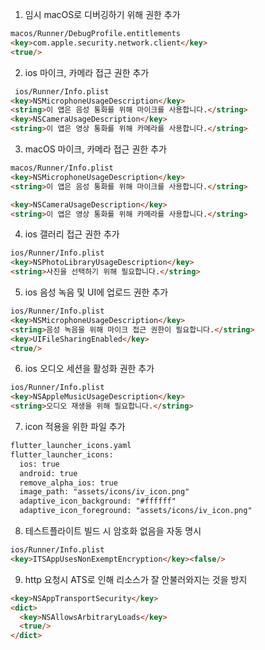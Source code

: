 1. 임시 macOS로 디버깅하기 위해 권한 추가
```html
macos/Runner/DebugProfile.entitlements
<key>com.apple.security.network.client</key>
<true/>
```

2.  ios 마이크, 카메라 접근 권한 추가
```html
 ios/Runner/Info.plist
<key>NSMicrophoneUsageDescription</key>
<string>이 앱은 음성 통화를 위해 마이크를 사용합니다.</string>
<key>NSCameraUsageDescription</key>
<string>이 앱은 영상 통화를 위해 카메라를 사용합니다.</string>
```


3. macOS 마이크, 카메라 접근 권한 추가
```html
macos/Runner/Info.plist 
<key>NSMicrophoneUsageDescription</key>
<string>이 앱은 음성 통화를 위해 마이크를 사용합니다.</string>

<key>NSCameraUsageDescription</key>
<string>이 앱은 영상 통화를 위해 카메라를 사용합니다.</string>
```

4. ios 갤러리 접근 권한 추가
```html
ios/Runner/Info.plist
<key>NSPhotoLibraryUsageDescription</key>
<string>사진을 선택하기 위해 필요합니다.</string>
```

5. ios 음성 녹음 및 UI에 업로드 권한 추가
```html
ios/Runner/Info.plist
<key>NSMicrophoneUsageDescription</key>
<string>음성 녹음을 위해 마이크 접근 권한이 필요합니다.</string>
<key>UIFileSharingEnabled</key>
<true/>
```

6. ios 오디오 세션을 활성화 권한 추가
```html
ios/Runner/Info.plist
<key>NSAppleMusicUsageDescription</key>
<string>오디오 재생을 위해 필요합니다.</string>
```

7. icon 적용을 위한 파일 추가
```html
flutter_launcher_icons.yaml
flutter_launcher_icons:
  ios: true
  android: true
  remove_alpha_ios: true
  image_path: "assets/icons/iv_icon.png"
  adaptive_icon_background: "#ffffff"
  adaptive_icon_foreground: "assets/icons/iv_icon.png"
```

8. 테스트플라이트 빌드 시 암호화 없음을 자동 명시
```html
ios/Runner/Info.plist
<key>ITSAppUsesNonExemptEncryption</key><false/>
```

9. http 요청시 ATS로 인해 리소스가 잘 안불러와지는 것을 방지
```html
<key>NSAppTransportSecurity</key>
<dict>
  <key>NSAllowsArbitraryLoads</key>
  <true/>
</dict>
```